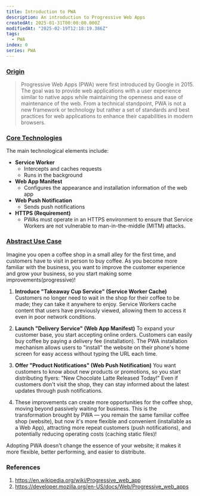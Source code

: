 ```yaml
---
title: Introduction to PWA
description: An introduction to Progressive Web Apps
createdAt: 2025-01-31T00:00:00.000Z
modifiedAt: "2025-02-19T12:18:19.386Z"
tags:
  - PWA
index: 0
series: PWA
---
```


### [Origin](#come-from)

> Progressive Web Apps (PWA) were first introduced by Google in 2015. The goal was to provide web applications with a user experience similar to native apps while maintaining the openness and ease of maintenance of the web. From a technical standpoint, PWA is not a new framework or technology but rather a set of standards and best practices for web applications to enhance their capabilities in modern browsers.

### [Core Technologies](#core-tech)

The main technological elements include:

- **Service Worker**
  - Intercepts and caches requests
  - Runs in the background
- **Web App Manifest**
  - Configures the appearance and installation information of the web app
- **Web Push Notification**
  - Sends push notifications
- **HTTPS (Requirement)**
  - PWAs must operate in an HTTPS environment to ensure that Service Workers are not vulnerable to man-in-the-middle (MITM) attacks.

### [Abstract Use Case](#story)

Imagine you open a coffee shop in a small alley for the first time, and customers have to visit in person to buy coffee. As you become more familiar with the business, you want to improve the customer experience and grow your business, so you start making some improvements(progressive)!

1. **Introduce "Takeaway Cup Service" (Service Worker Cache)**
   Customers no longer need to wait in the shop for their coffee to be made; they can take it anywhere to enjoy. Service Workers cache content that users have previously viewed, allowing them to access it even in poor network conditions.

2. **Launch "Delivery Service" (Web App Manifest)**
   To expand your customer base, you start accepting online orders. Customers can easily buy coffee by paying a delivery fee (installation). The PWA installation mechanism allows users to "install" the website on their phone's home screen for easy access without typing the URL each time.

3. **Offer "Product Notifications" (Web Push Notification)**
   You want customers to know about new products or promotions, so you start distributing flyers: "New Chocolate Latte Released Today!" Even if customers don't visit the shop, they can stay informed about the latest updates through push notifications.

4. These improvements can create more opportunities for the coffee shop, moving beyond passively waiting for business. This is the transformation brought by PWA — you remain the same familiar coffee shop (website), but now it's more flexible and convenient (installable as a Web App), attracting more repeat customers (push notifications), and potentially reducing operating costs (caching static files)!

Adopting PWA doesn't change the essence of your website; it makes it more flexible, better performing, and easier to distribute.

### References

1. https://en.wikipedia.org/wiki/Progressive_web_app
2. https://developer.mozilla.org/en-US/docs/Web/Progressive_web_apps
